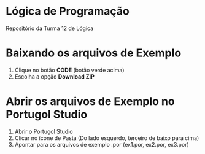 # Lógica de Programação
Repositório da Turma 12 de Lógica

# Baixando os arquivos de Exemplo

1. Clique no botão **CODE** (botão verde acima)
2. Escolha a opção **Download ZIP**


# Abrir os arquivos de Exemplo no Portugol Studio

1. Abrir o Portugol Studio
2. Clicar no ícone de Pasta (Do lado esquerdo, terceiro de baixo para cima)
3. Apontar para os arquivos de exemplo .por (ex1.por, ex2.por, ex3.por) 
